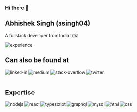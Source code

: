 ### Hi there 👋
## Abhishek Singh (asingh04)
A fullstack developer from India 🇮🇳

<img align="left" src="https://img.shields.io/static/v1?style=for-the-badge&label=experience&message=4%20years&labelColor=%23282D33&color=%2343853D" alt="experience" />

<br>

## Can also be found at
[<img align="left" alt="linked-in" src="https://img.shields.io/badge/linkedin-%230077B5.svg?&style=for-the-badge&logo=linkedin&logoColor=white" />](https://www.linkedin.com/in/abhishek-singh-a83689130/)
[<img align="left" alt="medium" src="https://img.shields.io/badge/medium-%2312100E.svg?&style=for-the-badge&logo=medium&logoColor=white" />](https://abhishek-singh4.medium.com/)
[<img align="left" alt="stack-overflow" src="https://img.shields.io/badge/stack%20overflow-FE7A16?logo=stack-overflow&logoColor=white&style=for-the-badge" />](https://stackoverflow.com/users/5280287/abhishek-singh)
[<img align="left" alt="twitter" src="https://img.shields.io/badge/twitter-%231DA1F2.svg?&style=for-the-badge&logo=twitter&logoColor=white" />](https://twitter.com/abhisin5)

<br>
<br>

## Expertise
<img align="left" alt="nodejs" src="https://img.shields.io/badge/node.js%20-%23333333.svg?&style=for-the-badge&logo=node.js&logoColor=%2343843D" />
<img align="left" alt="react" src="https://img.shields.io/badge/react%20-%23202429.svg?&style=for-the-badge&logo=react&logoColor=%2362DAFB" />
<img align="left" alt="typescript" src="https://img.shields.io/badge/typescript%20-%233178C5.svg?&style=for-the-badge&logo=typescript&logoColor=white" />
<img align="left" alt="graphql" src="https://img.shields.io/badge/graphql%20-%23161F26.svg?&style=for-the-badge&logo=graphql&logoColor=%23E434AA" />
<img align="left" alt="mysql" src="https://img.shields.io/badge/mysql%20-%234479a0.svg?&style=for-the-badge&logo=mysql&logoColor=white" />
<img align="left" alt="html" src="https://img.shields.io/badge/html%20-%23202429.svg?&style=for-the-badge&logo=html5&logoColor=%23E34F26" />
<img align="left" alt="css" src="https://img.shields.io/badge/html%20-%23202429.svg?&style=for-the-badge&logo=css3&logoColor=%231572B6" />
<!--
**asingh04/asingh04** is a ✨ _special_ ✨ repository because its `README.md` (this file) appears on your GitHub profile.

Here are some ideas to get you started:

- 🔭 I’m currently working on ...
- 🌱 I’m currently learning ...
- 👯 I’m looking to collaborate on ...
- 🤔 I’m looking for help with ...
- 💬 Ask me about ...
- 📫 How to reach me: ...
- ⚡ Fun fact: ...
-->

